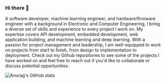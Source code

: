 ### Hi there 👋

<!--
**Sammy-Barasa/Sammy-Barasa** is a ✨ _special_ ✨ repository because its `README.md` (this file) appears on your GitHub profile.

Here are some ideas to get you started:

- 🔭 I’m currently working on ...
- 🌱 I’m currently learning ...
- 👯 I’m looking to collaborate on ...
- 🤔 I’m looking for help with ...
- 💬 Ask me about ...
- 📫 How to reach me: ...
- 😄 Pronouns: ...
- ⚡ Fun fact: ...
-->
A software developer, machine learning engineer, and hardware/firmware engineer with a background in Electronic and Computer Engineering, I bring a diverse set of skills and experience to every project I work on. My expertise covers API development, embedded development, web application building, and machine learning and deep learning. With a passion for project management and leadership, I am well-equipped to work on projects from start to finish, from design to implementation to deployment. Check out my Github repositories to see some of the projects I have worked on and feel free to reach out if you'd like to collaborate or discuss potential opportunities.


![Anurag's GitHub stats](https://github-readme-stats.vercel.app/api?username=Sammy-Barasa&show_icons=true&theme=dracula)
